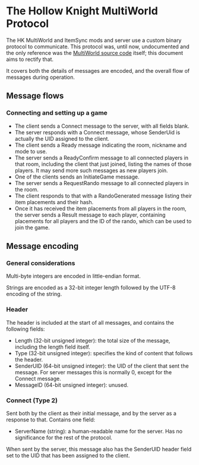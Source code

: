 # The Hollow Knight MultiWorld Protocol

The HK MultiWorld and ItemSync mods and server use a custom binary protocol to communicate.
This protocol was, until now, undocumented and the only reference was the
[MultiWorld source code][mwsrc] itself; this document aims to rectify that.

It covers both the details of messages are encoded, and the overall flow of
messages during operation.

[mwsrc]: https://github.com/Shadudev/HollowKnight.MultiWorld/

## Message flows

### Connecting and setting up a game

- The client sends a Connect message to the server, with all fields blank.
- The server responds with a Connect message, whose SenderUid is actually the UID assigned to the client.
- The client sends a Ready message indicating the room, nickname and mode to use.
- The server sends a ReadyConfirm message to all connected players in that room,
  including the client that just joined, listing the names of those players.
  It may send more such messages as new players join.
- One of the clients sends an InitiateGame message.
- The server sends a RequestRando message to all connected players in the room.
- The client responds to that with a RandoGenerated message listing their item
  placements and their hash.
- Once it has received the item placements from all players in the room,
  the server sends a Result message to each player, containing placements for
  all players and the ID of the rando, which can be used to join the game.

## Message encoding

### General considerations

Multi-byte integers are encoded in little-endian format.

Strings are encoded as a 32-bit integer length followed by the UTF-8 encoding
of the string.

### Header

The header is included at the start of all messages, and contains the following
fields:

- Length (32-bit unsigned integer): the total size of the message, including the
  length field itself.
- Type (32-bit unsigned integer): specifies the kind of content that follows the header.
- SenderUID (64-bit unsigned integer): the UID of the client that sent the
  message. For server messages this is normally 0, except for the Connect message.
- MessageID (64-bit unsigned integer): unused.

### Connect (Type 2)

Sent both by the client as their initial message, and by the server as a response
to that. Contains one field:

- ServerName (string): a human-readable name for the server. Has no significance
  for the rest of the protocol.

When sent by the server, this message also has the SenderUID header field set to
the UID that has been assigned to the client.
